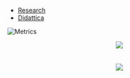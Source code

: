 -  [Research](https://gianluca.dellavedova.org)
-  [Didattica](https://www.unimib.it/gianluca-della-vedova)

![Metrics](https://metrics.lecoq.io/hlissner?template=classic&repositories.affiliations=owner%2C%20collaborator%2C%20organization_member&base.indepth=false&base.hireable=false&config.timezone=Europe%2FCopenhagen&config.display=large)

<!---
gdv/gdv is a ✨ special ✨ repository because its `README.md` (this file) appears on your GitHub profile.
You can click the Preview link to take a look at your changes.
--->
<div align="center" >
  <img align="center" src="https://github-profile-trophy.vercel.app/?username=gdv&theme=flat&margin-w=20&no-frame=true" />
  <br /><br /><br />
  <img align="center" src="https://github-readme-stats.vercel.app/api?username=gdv&show_icons=true" />
</div>
